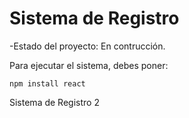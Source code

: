 <h1>Sistema de Registro</h1>

-Estado del proyecto: En contrucción.

Para ejecutar el sistema, debes poner:

```npm install react```

Sistema de Registro 2

